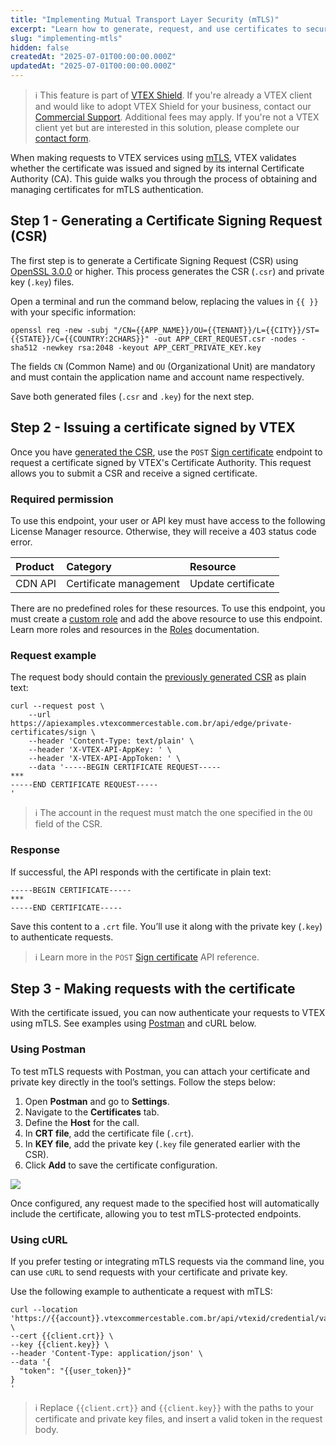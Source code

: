 ```yaml
---
title: "Implementing Mutual Transport Layer Security (mTLS)"
excerpt: "Learn how to generate, request, and use certificates to securely authenticate with VTEX services using mTLS."
slug: "implementing-mtls"
hidden: false
createdAt: "2025-07-01T00:00:00.000Z"
updatedAt: "2025-07-01T00:00:00.000Z"
---
```


>ℹ️ This feature is part of [VTEX Shield](https://help.vtex.com/en/tutorial/vtex-shield--2CVk6H9eY2CBtHjtDI7BFh). If you're already a VTEX client and would like to adopt VTEX Shield for your business, contact our [Commercial Support](https://help.vtex.com/en/tracks/support-at-vtex--4AXsGdGHqExp9ZkiNq9eMy/3KQWGgkPOwbFTPfBxL7YwZ). Additional fees may apply. If you're not a VTEX client yet but are interested in this solution, please complete our [contact form](https://vtex.com/us-en/contato/).

When making requests to VTEX services using [mTLS](https://help.vtex.com/en/tutorial/mutual-transport-layer-security-mtls--6YR3SoynJMfeEKGlY1Cqlo), VTEX validates whether the certificate was issued and signed by its internal Certificate Authority (CA). This guide walks you through the process of obtaining and managing certificates for mTLS authentication.

## Step 1 - Generating a Certificate Signing Request (CSR)

The first step is to generate a Certificate Signing Request (CSR) using [OpenSSL 3.0.0](https://openssl-library.org/news/openssl-3.0-notes/index.html) or higher. This process generates the CSR (`.csr`) and private key (`.key`) files.

Open a terminal and run the command below, replacing the values in `{{ }}` with your specific information:

```shell
openssl req -new -subj "/CN={{APP_NAME}}/OU={{TENANT}}/L={{CITY}}/ST={{STATE}}/C={{COUNTRY:2CHARS}}" -out APP_CERT_REQUEST.csr -nodes -sha512 -newkey rsa:2048 -keyout APP_CERT_PRIVATE_KEY.key
```

The fields `CN` (Common Name) and `OU` (Organizational Unit) are mandatory and must contain the application name and account name respectively.

Save both generated files (`.csr` and `.key`) for the next step.

## Step 2 - Issuing a certificate signed by VTEX

Once you have [generated the CSR](#step-1–generating-a-certificate-signing-request-csr), use the `POST` [Sign certificate](https://developers.vtex.com/docs/api-reference/mtls-api#post-/api/edge/private-certificates/sign) endpoint to request a certificate signed by VTEX's Certificate Authority. This request allows you to submit a CSR and receive a signed certificate.

### Required permission

To use this endpoint, your user or API key must have access to the following License Manager resource. Otherwise, they will receive a 403 status code error.

| Product | Category | Resource |
| :---- | :---- | :---- |
| CDN API | Certificate management | Update certificate |

There are no predefined roles for these resources. To use this endpoint, you must create a [custom role](https://help.vtex.com/en/tutorial/creating-roles--qGtNQpKSSAduX94l2WZBW#creating-custom-roles) and add the above resource to use this endpoint. Learn more roles and resources in the [Roles](https://help.vtex.com/en/tutorial/roles--7HKK5Uau2H6wxE1rH5oRbc) documentation.

### Request example

The request body should contain the [previously generated CSR](#step-1–generating-a-certificate-signing-request-csr) as plain text:

```curl
curl --request post \
	--url https://apiexamples.vtexcommercestable.com.br/api/edge/private-certificates/sign \
	--header 'Content-Type: text/plain' \
	--header 'X-VTEX-API-AppKey: ' \
	--header 'X-VTEX-API-AppToken: ' \
	--data '-----BEGIN CERTIFICATE REQUEST-----
***
-----END CERTIFICATE REQUEST-----
'
```

>ℹ️ The account in the request must match the one specified in the `OU` field of the CSR.

### Response

If successful, the API responds with the certificate in plain text:

```crt
-----BEGIN CERTIFICATE-----
***
-----END CERTIFICATE-----
```

Save this content to a `.crt` file. You’ll use it along with the private key (`.key`) to authenticate requests.

>ℹ️ Learn more in the `POST` [Sign certificate](https://developers.vtex.com/docs/api-reference/mtls-api#post-/api/edge/private-certificates/sign) API reference.

## Step 3 - Making requests with the certificate

With the certificate issued, you can now authenticate your requests to VTEX using mTLS. See examples using [Postman](https://www.postman.com/) and cURL below.

### Using Postman

To test mTLS requests with Postman, you can attach your certificate and private key directly in the tool’s settings. Follow the steps below:

1. Open **Postman** and go to **Settings**.
2. Navigate to the **Certificates** tab.
3. Define the **Host** for the call.
4. In **CRT file**, add the certificate file (`.crt`).
5. In **KEY file**, add the private key (`.key` file generated earlier with the CSR).
6. Click **Add** to save the certificate configuration.

![](https://cdn.jsdelivr.net/gh/vtexdocs/dev-portal-content@main/images/postman-certificates.gif)

Once configured, any request made to the specified host will automatically include the certificate, allowing you to test mTLS-protected endpoints.

### Using cURL

If you prefer testing or integrating mTLS requests via the command line, you can use `cURL` to send requests with your certificate and private key.

Use the following example to authenticate a request with mTLS:

```curl
curl --location 'https://{{account}}.vtexcommercestable.com.br/api/vtexid/credential/validate' \
--cert {{client.crt}} \
--key {{client.key}} \
--header 'Content-Type: application/json' \
--data '{
  "token": "{{user_token}}"
}
'
```

>ℹ️ Replace `{{client.crt}}` and `{{client.key}}` with the paths to your certificate and private key files, and insert a valid token in the request body.
